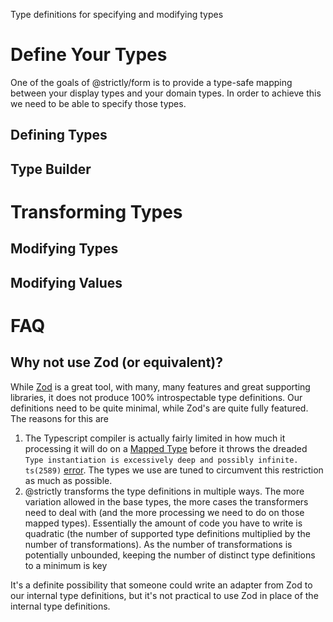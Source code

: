 Type definitions for specifying and modifying types

# Define Your Types

One of the goals of @strictly/form is to provide a type-safe mapping between your display types and your domain types. In order to achieve this we need to be able to specify those types.

## Defining Types

## Type Builder

# Transforming Types

## Modifying Types

## Modifying Values

# FAQ

## Why not use Zod (or equivalent)?

While [Zod](https://zod.dev/) is a great tool, with many, many features and great supporting libraries, it does not produce 100% introspectable type definitions. Our definitions need to be quite minimal, while Zod's are quite fully featured. The reasons for this are
1. The Typescript compiler is actually fairly limited in how much it processing it will do on a [Mapped Type](https://www.typescriptlang.org/docs/handbook/2/mapped-types.html) before it throws the dreaded `Type instantiation is excessively deep and possibly infinite. ts(2589)` [error](https://github.com/microsoft/TypeScript/issues/30188#issuecomment-469285102). The types we use are tuned to circumvent this restriction as much as possible.
2. @strictly transforms the type definitions in multiple ways. The more variation allowed in the base types, the more cases the transformers need to deal with (and the more processing we need to do on those mapped types). Essentially the amount of code you have to write is quadratic (the number of supported type definitions multiplied by the number of transformations). As the number of transformations is potentially unbounded, keeping the number of distinct type definitions to a minimum is key

It's a definite possibility that someone could write an adapter from Zod to our internal type definitions, but it's not practical to use Zod in place of the internal type definitions.

